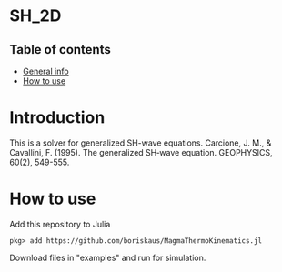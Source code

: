 # SH_2D
## Table of contents
* [General info](#Introduction)
* [How to use](#How-to-use)
# Introduction
This is a solver for generalized SH-wave equations. Carcione, J. M., & Cavallini, F. (1995). The generalized SH‐wave equation. GEOPHYSICS, 60(2), 549-555.
# How to use
Add this repository to Julia
```
pkg> add https://github.com/boriskaus/MagmaThermoKinematics.jl
```
Download files in "examples" and run for simulation.
